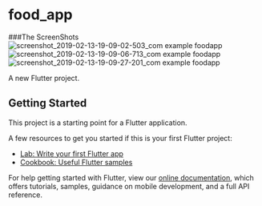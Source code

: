 # food_app
###The ScreenShots
![screenshot_2019-02-13-19-09-02-503_com example foodapp](https://user-images.githubusercontent.com/30494929/52715967-bdbe3c00-2fc3-11e9-88d5-43205c01f883.png)
![screenshot_2019-02-13-19-09-06-713_com example foodapp](https://user-images.githubusercontent.com/30494929/52715968-be56d280-2fc3-11e9-8335-71f429ea0a95.png)
![screenshot_2019-02-13-19-09-27-201_com example foodapp](https://user-images.githubusercontent.com/30494929/52715969-be56d280-2fc3-11e9-8d54-6c74de831f36.png)



A new Flutter project.

## Getting Started

This project is a starting point for a Flutter application.

A few resources to get you started if this is your first Flutter project:

- [Lab: Write your first Flutter app](https://flutter.io/docs/get-started/codelab)
- [Cookbook: Useful Flutter samples](https://flutter.io/docs/cookbook)

For help getting started with Flutter, view our 
[online documentation](https://flutter.io/docs), which offers tutorials, 
samples, guidance on mobile development, and a full API reference.
